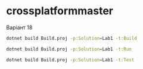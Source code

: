 # crossplatformmaster
Варіант 18
```bash
dotnet build Build.proj -p:Solution=Lab1 -t:Build
```

```bash
dotnet build Build.proj -p:Solution=Lab1 -t:Run
```

```bash
dotnet build Build.proj -p:Solution=Lab1 -t:Test
```
